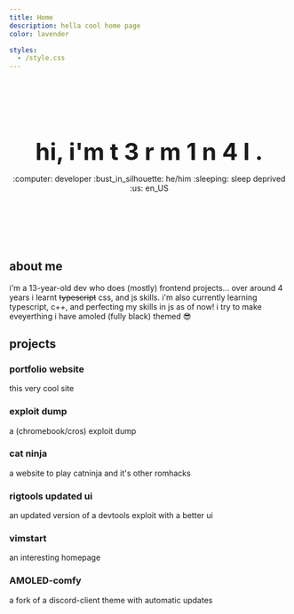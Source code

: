 ```yaml
---
title: Home
description: hella cool home page
color: lavender

styles:
  - /style.css
---
```


<div style="text-align:center;position:relative;margin: 120px 0;">
  <h1 style="position:relative;z-index:10;font-size: 3em;margin:15px 0;">
    hi, i'm <span class="letters">
      <span class="letter">t</span>
      <span class="letter">3</span>
      <span class="letter">r</span>
      <span class="letter">m</span>
      <span class="letter">1</span>
      <span class="letter">n</span>
      <span class="letter">4</span>
      <span class="letter">l</span>
      <span>.</span>
    </span>
  </h1>
  <div style="position:relative;z-index:10;">
    <span class="chip">:computer: developer</span>
    <span class="chip">:bust_in_silhouette: he/him</span>
    <span class="chip">:sleeping: sleep deprived</span>
    <span class="chip">:us: en_US</span>
  </div>
  <div class="blur"></div>
</div>

## about me

i'm a 13-year-old dev who does (mostly) frontend projects...
over around 4 years i learnt ~~typescript~~ css, and js skills.
i'm also currently learning typescript, c++, and perfecting my skills in js as of now!
i try to make eveyerthing i have amoled (fully black) themed :sunglasses:

## projects

<projects-container>
  <project-card onclick="window.open('https://t3rm1n4l.dev')" style="--color:var(--red);">
    <h3>portfolio website</h3>
    <p>this very cool site</p>
  </project-card>

  <project-card onclick="window.open('https://t3rm-expl-dump.vercel.app/')" style="--color:var(--maroon);">
    <h3>exploit dump</h3>
    <p>a (chromebook/cros) exploit dump</p>
  </project-card>

  <project-card onclick="window.open('https://catninja.vercel.app/')" style="--color:var(--peach);">
    <h3>cat ninja</h3>
    <p>a website to play catninja and it's other romhacks</p>
  </project-card>

  <project-card onclick="window.open('https://github.com/T3M1N4L/rigtools-updated-ui')" style="--color:var(--yellow);">
    <h3>rigtools updated ui</h3>
    <p>an updated version of a devtools exploit with a better ui</p>
  </project-card>

  <project-card onclick="window.open('https://vimstart.vercel.app')" style="--color:var(--yellow);">
    <h3>vimstart</h3>
    <p>an interesting homepage</p>
  </project-card>

  <project-card onclick="window.open('https://github.com/t3m1n4l/AMOLED-comfy/')" style="--color:var(--teal);">
    <h3>AMOLED-comfy</h3>
    <p>a fork of a discord-client theme with automatic updates</p>
  </project-card>
</projects-container>
<br/>
